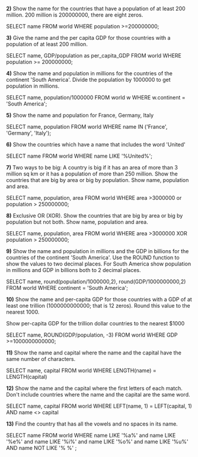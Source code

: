 __2)__ Show the name for the countries that have a population of at least 200 million. 200 million is 200000000, there are eight zeros.

SELECT name FROM world
WHERE population >=200000000;

__3)__ Give the name and the per capita GDP for those countries with a population of at least 200 million.

SELECT name, GDP/population as per_capita_GDP
FROM world
WHERE population >= 200000000;

__4)__ Show the name and population in millions for the countries of the continent 'South America'. Divide the population by 1000000 to get population in millions.

SELECT name, population/1000000
FROM world w
WHERE w.continent = 'South America';

__5)__ Show the name and population for France, Germany, Italy

SELECT name, population
FROM world
WHERE name IN ('France', 'Germany', 'Italy');

__6)__ Show the countries which have a name that includes the word 'United'

SELECT name
FROM world
WHERE name LIKE '%United%';

__7)__ Two ways to be big: A country is big if it has an area of more than 3 million sq km or it has a population of more than 250 million.
Show the countries that are big by area or big by population. Show name, population and area.

SELECT name, population, area
FROM world
WHERE area >3000000 or population > 250000000;

__8)__ Exclusive OR (XOR). Show the countries that are big by area or big by population but not both. Show name, population and area.

SELECT name, population, area
FROM world
WHERE area >3000000 XOR population > 250000000;

__9)__ Show the name and population in millions and the GDP in billions for the countries of the continent 'South America'. Use the ROUND function to show the values to two decimal places.
For South America show population in millions and GDP in billions both to 2 decimal places.

SELECT name, round(population/1000000,2), round(GDP/1000000000,2)
FROM world
WHERE continent = 'South America';

__10)__ Show the name and per-capita GDP for those countries with a GDP of at least one trillion (1000000000000; that is 12 zeros). Round this value to the nearest 1000.

Show per-capita GDP for the trillion dollar countries to the nearest $1000

SELECT name, ROUND(GDP/population, -3)
FROM world
WHERE GDP >=1000000000000;

__11)__ Show the name and capital where the name and the capital have the same number of characters.

SELECT name, capital
  FROM world
 WHERE LENGTH(name) = LENGTH(capital)

__12)__ Show the name and the capital where the first letters of each match. Don't include countries where the name and the capital are the same word.

SELECT name, capital
FROM world
WHERE LEFT(name, 1) = LEFT(capital, 1) AND name <> capital

__13)__ Find the country that has all the vowels and no spaces in its name.

SELECT name
   FROM world
WHERE name LIKE '%a%' and name LIKE '%e%' and name LIKE '%i%' and name LIKE '%o%' and name LIKE '%u%'
  AND name NOT LIKE '% %' ;
